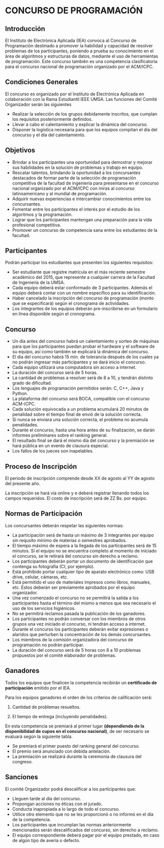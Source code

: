 # CONCURSO DE PROGRAMACIÓN 
## Introducción

El Instituto de Electrónica Aplicada (IEA) convoca al Concurso de Programación destinado a promover la habilidad y capacidad de resolver problemas de los participantes, poniendo a prueba su conocimiento en el área de algoritmos y estructuras de datos, mediante el uso de herramientas de programación. Este concurso también es una competencia clasificatoria para el concurso nacional de programación organizado por el ACM/ICPC.

## Condiciones Generales

El concurso es organizado por el Instituto de Electrónica Aplicada en colaboración con la Rama Estudiantil IEEE UMSA.
Las funciones del Comité Organizador serán las siguientes
  
  - Realizar la selección de los grupos debidamente inscritos, que cumplan los requisitos posteriormente definidos.
  - Llevar a cabo el calentamiento y explicar la dinámica del concurso.
  - Disponer la logística necesaria para que los equipos compitan el día del concurso y el día del calentamiento.

## Objetivos

  - Brindar a los participantes una oportunidad para demostrar y mejorar sus habilidades en la solución de problemas y trabajo en equipo.
  - Rescatar talentos, brindando la oportunidad a los concursantes destacados de formar parte de la selección de programación competitiva de la facultad de ingeniería para presentarse en el concurso nacional organizado por el ACM/ICPC con miras al concurso latinoamericano y al mundial de programación.
  - Adquirir nuevas experiencias e intercambiar conocimientos entre los concursantes.
  - Fomentar entre los participantes el interés por el estudio de los algoritmos y la programación.
  - Lograr que los participantes mantengan una preparación para la vida profesional competitiva.
  - Promover un concurso de competencia sana entre los estudiantes de la facultad.

## Participantes

Podrán participar los estudiantes que presenten los siguientes requisitos:

  - Ser estudiante que registre matrícula en el más reciente semestre académico del 2015, que represente a cualquier carrera de la Facultad de Ingeniería de la UMSA.
  - Cada equipo deberá estar conformado de 3 participantes. Además el equipo deberá contar con un nombre específico para su identificación.
  - Haber cancelado la inscripción del concurso de programación (monto que se especificará) según el cronograma de actividades.
  - Los integrantes de los equipos deberán pre-inscribirse en un formulario en línea disponible según el cronograma.

## Concurso

  - Un día antes del concurso habrá un calentamiento y sorteo de máquinas para que los participantes puedan probar el hardware y el software de su equipo, así como también se explicará la dinámica del concurso.
  - El día del concurso habrá 15 min. de tolerancia después de los cuales ya no podrán ingresar más participantes y se dará inicio el concurso.
  - Cada equipo utilizará una computadora sin acceso a internet.
  - La duración del concurso será de 5 horas.
  - La cantidad de problemas a resolver será de 8 a 10, y tendrán distinto grado de dificultad.
  - Los lenguajes de programación permitidos serán: C, C++, Java y Python.
  - La plataforma del concurso será BOCA, compatible con el concurso ACM-ICPC.
  - Cada solución equivocada a un problema acumulará 20 minutos de penalidad sobre el tiempo final de envió de la solución correcta.
  - Si nunca se enviara una solución correcta, el problema no acumula penalidades.
  - Durante el concurso, hasta una hora antes de su finalización, se darán informes preliminares sobre el ranking general.
  - El resultado final se dará el mismo día del concurso y la premiación se hará pública en un evento de clausura especial.
  - Los fallos de los jueces son inapelables.

## Proceso de Inscripción

El periodo de inscripción comprende desde  XX  de agosto al  YY de agosto del presente año.

La inscripción se hará  vía online y e deberá registrar llenando todos los campos requeridos. El costo de inscripción será de ZZ Bs. por equipo.

## Normas de Participación

Los concursantes deberán respetar las siguientes normas:

  - La participación será de hasta un máximo de 3 integrantes por equipo sin requsito mínimo de materias o semestres aprobados.
  - El tiempo máximo de espera a la llegada de los participantes será de 15 minutos. Si el equipo no se encuentra completo al momento de iniciado el concurso, se le retirará del concurso sin derecho a reclamo.
  - Los participantes deberán portar un documento de identificación que contenga su fotografía (CI, por ejemplo).
  - Está prohibido portar cualquier tipo de aparato electrónico como: USB drive, celular, cámaras, etc.
  - Está permitido el uso de materiales impresos como libros, manuales, etc. Estos deberán ser previamente aprobados por el equipo organizador.
  - Una vez comenzado el concurso no se permitirá la salida a los participantes hasta el término del mismo a menos que sea necesario el uso de los servicios higiénicos.
  - No se permitirá reclamos pasada la publicación de los ganadores.
  - Los participantes no podrán conversar con los miembros de otros grupos una vez iniciado el concurso, ni tendrán acceso a internet.
  - Durante el concurso los participantes deberán evitar expresiones o alaridos que perturben la concentración de los demás concursantes.
  - Los miembros de la comisión organizadora del concurso de programación no podrán participar.
  - La duración del concurso será de 5 horas con 8 a 10 problemas propuestos por el comité elaborador de problemas.

## Ganadores

Todos los equipos que finalicen la competencia recibirán un **certificado de participación** emitido por el IEA.

Para los equipos ganadores el orden de los criterios de calificación será:

1. Cantidad de problemas resueltos.

2. El tiempo de entrega (incluyendo penalidades).

En esta competencia se premiará al primer lugar **(dependiendo de la disponibilidad de cupos en el concurso nacional)**, de ser necesario se evaluará según la siguiente tabla.

  - Se premiará el primer puesto del ranking general del concurso.
  - El premio será anunciado con debida antelación.
  - La premiación se realizará durante la ceremonia de clausura del congreso.

## Sanciones

El comité Organizador podrá descalificar a los participantes que:

  - Lleguen tarde al día del concurso.
  - Propongan acciones no éticas con el jurado.
  - Conducta inapropiada a lo largo de todo el concurso.
  - Utilice otro elemento que no se les proporcionó o no informó en el día de la competencia.
  - Los participantes que incumplan las normas anteriormente mencionados serán descalificados del concurso, sin derecho a reclamo.
  - El equipo correspondiente deberá pagar por el equipo prestado, en caso de algún tipo de avería o defecto.
